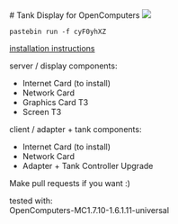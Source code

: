 <a name="start">
# Tank Display for OpenComputers</a>

<img src="http://i.imgur.com/muijaM8.png">

```
pastebin run -f cyF0yhXZ
```
<a href="https://www.youtube.com/watch?v=avvYO2xSxGw">installation instructions</a>

server / display components:
- Internet Card (to install)
- Network Card
- Graphics Card T3
- Screen T3

client / adapter + tank components:
- Internet Card (to install)
- Network Card
- Adapter + Tank Controller Upgrade

Make pull requests if you want :)

tested with:<br>
OpenComputers-MC1.7.10-1.6.1.11-universal
